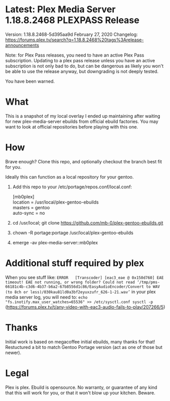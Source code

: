 # Latest: Plex Media Server 1.18.8.2468 PLEXPASS Release
Version: 1.18.8.2468-5d395aa9d February 27, 2020
Changelog: https://forums.plex.tv/search?q=1.18.8.2468%20tags%3Arelease-announcements

Note: for Plex Pass releases, you need to have an active Plex Pass subscription.
Updating to a plex pass release unless you have an active subscription is not only bad to do, but can be dangerous as likely you won't be able to use the release anyway, but downgrading is not deeply tested.

You have been warned.

# What
This is a snapshot of my local overlay I ended up maintaining after waiting for new plex-media-server ebuilds from official ebuild factories.
You may want to look at official repositories before playing with this one. 

# How
Brave enough?
Clone this repo, and optionally checkout the branch best fit for you.

Ideally this can function as a local repository for your gentoo.

1. Add this repo to your /etc/portage/repos.conf/local.conf:

   [mb0plex]  
   location = /usr/local/plex-gentoo-ebuilds  
   masters = gentoo  
   auto-sync = no  

2. cd /usr/local; git clone https://github.com/mb-0/plex-gentoo-ebuilds.git
3. chown -R portage:portage /usr/local/plex-gentoo-ebuilds
4. emerge -av plex-media-server::mb0plex

# Additional stuff required by plex
When you see stuff like:
``
ERROR	[Transcoder] [eac3_eae @ 0x150d760] EAE timeout! EAE not running, or wrong folder? Could not read ‘/tmp/pms-66181c4b-c3d6-4b37-b6a2-67b8556d1c86/EasyAudioEncoder/Convert to WAV (to 8ch or less)/030kau81ld0a3bf2eyuxzufr_626-1-21.wav’
``
in your plex media server log, you will need to:
``
echo   "fs.inotify.max_user_watches=65536" >> /etc/sysctl.conf
sysctl -p
``
(https://forums.plex.tv/t/any-video-with-eac3-audio-fails-to-play/207266/5)

# Thanks
Initial work is based on megacoffee initial ebuilds, many thanks for that!
Restuctured a bit to match Gentoo Portage version (act as one of those but newer).

# Legal
Plex is plex.
Ebuild is opensource.
No warranty, or guarantee of any kind that this will work for you, or that it won't blow up your kitchen. Beware.
